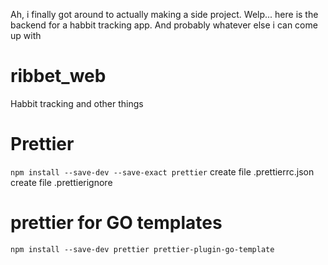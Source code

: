 Ah, i finally got around to actually making a side project. Welp... here is the backend for a habbit tracking app. And probably whatever else i can come up with

# ribbet_web

Habbit tracking and other things

# Prettier

`npm install --save-dev --save-exact prettier`
create file .prettierrc.json
create file .prettierignore

# prettier for GO templates

`npm install --save-dev prettier prettier-plugin-go-template`
